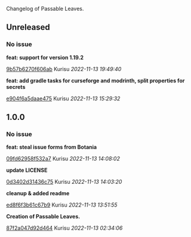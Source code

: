 Changelog of Passable Leaves.

## Unreleased
### No issue

**feat: support for version 1.19.2**


[9b57b6270f606ab](https://github.com/Kurisu-Null/PassableLeaves/commit/9b57b6270f606ab) Kurisu *2022-11-13 19:49:40*

**feat: add gradle tasks for curseforge and modrinth, split properties for secrets**


[e904f6a5daae475](https://github.com/Kurisu-Null/PassableLeaves/commit/e904f6a5daae475) Kurisu *2022-11-13 15:29:32*


## 1.0.0
### No issue

**feat: steal issue forms from Botania**


[09fd62958f532a7](https://github.com/Kurisu-Null/PassableLeaves/commit/09fd62958f532a7) Kurisu *2022-11-13 14:08:02*

**update LICENSE**


[0d3402d31436c75](https://github.com/Kurisu-Null/PassableLeaves/commit/0d3402d31436c75) Kurisu *2022-11-13 14:03:20*

**cleanup & added readme**


[ed8f6f3b61c67b9](https://github.com/Kurisu-Null/PassableLeaves/commit/ed8f6f3b61c67b9) Kurisu *2022-11-13 13:51:55*

**Creation of Passable Leaves.**


[87f2a047d92d464](https://github.com/Kurisu-Null/PassableLeaves/commit/87f2a047d92d464) Kurisu *2022-11-13 02:34:06*


